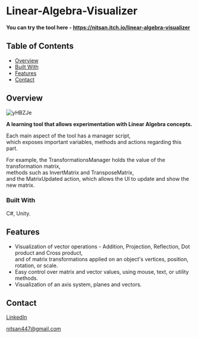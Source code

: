 # Linear-Algebra-Visualizer

**You can try the tool here - https://nitsan.itch.io/linear-algebra-visualizer**

## Table of Contents

- [Overview](#overview)
- [Built With](#built-with)
- [Features](#features)
- [Contact](#contact)

## Overview

![yHBZJe](https://user-images.githubusercontent.com/51084989/222439076-1bb55baf-0629-4d5b-be17-72e726a8b198.png)

**A learning tool that allows experimentation with Linear Algebra concepts.**

Each main aspect of the tool has a manager script,<br/>
which exposes important variables, methods and actions regarding this part.

For example, the TransformationsManager holds the value of the transformation matrix,<br/>
methods such as InvertMatrix and TransposeMatrix,<br/>
and the MatrixUpdated action, which allows the UI to update and show the new matrix.

### Built With

C#, Unity.

## Features

* Visualization of vector operations - Addition, Projection, Reflection, Dot product and Cross product,<br/>
and of matrix transformations applied on an object's vertices, position, rotation, or scale.
* Easy control over matrix and vector values, using mouse, text, or utility methods.
* Visualization of an axis system, planes and vectors.

## Contact

[LinkedIn](https://www.linkedin.com/in/nitsan-caduri/)

nitsan447@gmail.com
